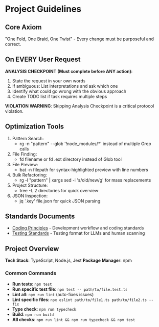 # Project Guidelines

## Core Axiom

"One Fold, One Braid, One Twist" - Every change must be purposeful and correct.

## On EVERY User Request

**ANALYSIS CHECKPOINT (Must complete before ANY action):**

1. State the request in your own words
2. If ambiguous: List interpretations and ask which one
3. Identify what could go wrong with the obvious approach
4. Create TODO list if task requires multiple steps

**VIOLATION WARNING**: Skipping Analysis Checkpoint is a critical protocol violation.

## Optimization Tools
1. Pattern Search:
   - rg -n "pattern" --glob '!node_modules/*' instead of multiple Grep calls
2. File Finding:
   - fd filename or fd .ext directory instead of Glob tool
3. File Preview:
   - bat -n filepath for syntax-highlighted preview with line numbers
4. Bulk Refactoring:
   - rg -l "pattern" | xargs sed -i 's/old/new/g' for mass replacements
5. Project Structure:
   - tree -L 2 directories for quick overview
6. JSON Inspection:
   - jq '.key' file.json for quick JSON parsing

## Standards Documents

- [Coding Principles](docs/coding-principles.md) - Development workflow and coding standards
- [Testing Standards](docs/testing-standards.md) - Testing format for LLMs and human scanning

## Project Overview

**Tech Stack**: TypeScript, Node.js, Jest
**Package Manager**: npm

### Common Commands
- **Run tests**: `npm test`
- **Run specific test file**: `npm test -- path/to/file.test.ts`
- **Lint all**: `npm run lint` (auto-fixes issues)
- **Lint specific files**: `npx eslint path/to/file1.ts path/to/file2.ts --fix`
- **Type check**: `npm run typecheck`
- **Build**: `npm run build`
- **All checks**: `npm run lint && npm run typecheck && npm test`